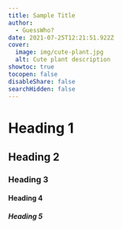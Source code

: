 ```yaml
---
title: Sample Title
author:
  - GuessWho?
date: 2021-07-25T12:21:51.922Z
cover:
  image: img/cute-plant.jpg
  alt: Cute plant description
showtoc: true
tocopen: false
disableShare: false
searchHidden: false
---
```

# Heading 1

## Heading 2

### Heading 3

#### Heading 4

##### Heading 5